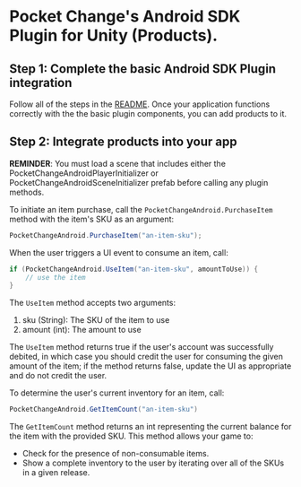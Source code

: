 # Pocket Change's Android SDK Plugin for Unity (Products).

## Step 1: Complete the basic Android SDK Plugin integration

Follow all of the steps in the <a href="https://github.com/pocketchange/pocketchange-android-sdk-unity-plugin/blob/master/README.md">README</a>. Once your application functions correctly with the the basic plugin components, you can add products to it.

## Step 2: Integrate products into your app

**REMINDER**: You must load a scene that includes either the PocketChangeAndroidPlayerInitializer or PocketChangeAndroidSceneInitializer prefab before calling any plugin methods.

To initiate an item purchase, call the `PocketChangeAndroid.PurchaseItem` method with the item's SKU as an argument:

```C#
PocketChangeAndroid.PurchaseItem("an-item-sku");
```

When the user triggers a UI event to consume an item, call:

```C#
if (PocketChangeAndroid.UseItem("an-item-sku", amountToUse)) {
    // use the item
}
```

The `UseItem` method accepts two arguments:

1. sku (String): The SKU of the item to use
2. amount (int): The amount to use

The `UseItem` method returns true if the user's account was successfully debited, in which case you should credit the user for consuming the given amount of the item; if the method returns false, update the UI as appropriate and do not credit the user.

To determine the user's current inventory for an item, call:

```C#
PocketChangeAndroid.GetItemCount("an-item-sku")
```

The `GetItemCount` method returns an int representing the current balance for the item with the provided SKU. This method allows your game to:

* Check for the presence of non-consumable items.
* Show a complete inventory to the user by iterating over all of the SKUs in a given release.

